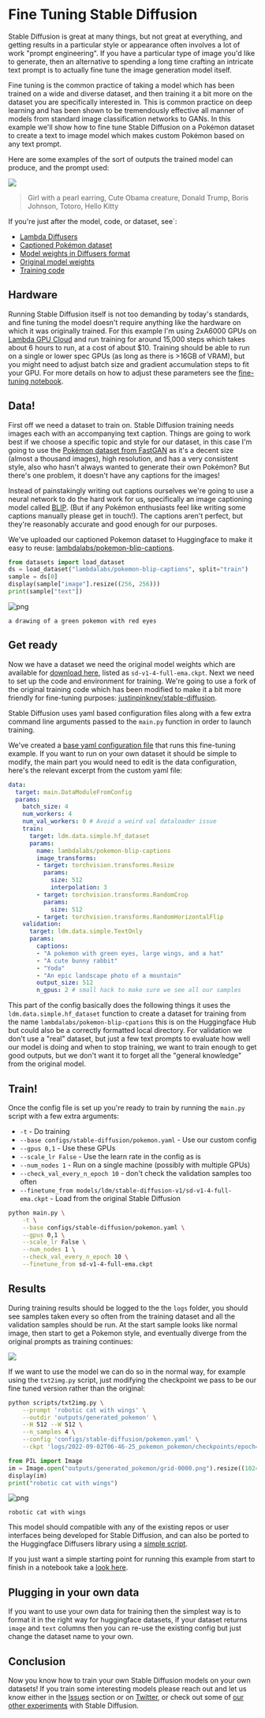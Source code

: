 # Fine Tuning Stable Diffusion

Stable Diffusion is great at many things, but not great at everything, and getting results in a particular style or appearance often involves a lot of work "prompt engineering". If you have a particular type of image you'd like to generate, then an alternative to spending a long time crafting an intricate text prompt is to actually fine tune the image generation model itself.

Fine tuning is the common practice of taking a model which has been trained on a wide and diverse dataset, and then training it a bit more on the dataset you are specifically interested in. This is common practice on deep learning and has been shown to be tremendously effective all manner of models from standard image classification networks to GANs. In this example we'll show how to fine tune Stable Diffusion on a Pokémon dataset to create a text to image model which makes custom Pokémon based on any text prompt.

Here are some examples of the sort of outputs the trained model can produce, and the prompt used:

![](README_files/montage.jpg)

> Girl with a pearl earring, Cute Obama creature, Donald Trump, Boris Johnson, Totoro, Hello Kitty

If you're just after the model, code, or dataset, see`:

- [Lambda Diffusers](https://github.com/LambdaLabsML/lambda-diffusers)
- [Captioned Pokémon dataset](https://huggingface.co/datasets/lambdalabs/pokemon-blip-captions)
- [Model weights in Diffusers format](https://huggingface.co/lambdalabs/sd-pokemon-diffusers)
- [Original model weights](https://huggingface.co/justinpinkney/pokemon-stable-diffusion)
- [Training code](https://github.com/justinpinkney/stable-diffusion)

## Hardware

Running Stable Diffusion itself is not too demanding by today's standards, and fine tuning the model doesn't require anything like the hardware on which it was originally trained. For this example I'm using 2xA6000 GPUs on [Lambda GPU Cloud](https://lambdalabs.com/service/gpu-cloud) and run training for around 15,000 steps which takes about 6 hours to run, at a cost of about $10. Training should be able to run on a single or lower spec GPUs (as long as there is >16GB of VRAM), but you might need to adjust batch size and gradient accumulation steps to fit your GPU. For more details on how to adjust these parameters see the [fine-tuning notebook](pokemon_finetune.ipynb).

## Data!

First off we need a dataset to train on. Stable Diffusion training needs images each with an accompanying text caption. Things are going to work best if we choose a specific topic and style for our dataset, in this case I'm going to use the [Pokémon dataset from FastGAN](https://github.com/odegeasslbc/FastGAN-pytorch) as it's a decent size (almost a thousand images), high resolution, and has a very consistent style, also who hasn't always wanted to generate their own Pokémon? But there's one problem, it doesn't have any captions for the images!

Instead of painstakingly writing out captions ourselves we're going to use a neural network to do the hard work for us, specifically an image captioning model called [BLIP](https://github.com/salesforce/BLIP). (But if any Pokémon enthusiasts feel like writing some captions manually please get in touch!). The captions aren't perfect, but they're reasonably accurate and good enough for our purposes.

We've uploaded our captioned Pokemon dataset to Huggingface to make it easy to reuse: [lambdalabs/pokemon-blip-captions](https://huggingface.co/datasets/lambdalabs/pokemon-blip-captions).


```python
from datasets import load_dataset
ds = load_dataset("lambdalabs/pokemon-blip-captions", split="train")
sample = ds[0]
display(sample["image"].resize((256, 256)))
print(sample["text"])
```

![png](README_files/README_2_0.png)

    a drawing of a green pokemon with red eyes


## Get ready

Now we have a dataset we need the original model weights which are available for [download here](https://huggingface.co/CompVis/stable-diffusion-v-1-4-original), listed as `sd-v1-4-full-ema.ckpt`.
Next we need to set up the code and environment for training. We're going to use a fork of the original training code which has been modified to make it a bit more friendly for fine-tuning purposes: [justinpinkney/stable-diffusion](https://github.com/justinpinkney/stable-diffusion).

Stable Diffusion uses yaml based configuration files along with a few extra command line arguments passed to the `main.py` function in order to launch training.

We've created a [base yaml configuration file](https://github.com/justinpinkney/stable-diffusion/blob/main/configs/stable-diffusion/pokemon.yaml) that runs this fine-tuning example. If you want to run on your own dataset it should be simple to modify, the main part you would need to edit is the data configuration, here's the relevant excerpt from the custom yaml file:

```yaml
data:
  target: main.DataModuleFromConfig
  params:
    batch_size: 4
    num_workers: 4
    num_val_workers: 0 # Avoid a weird val dataloader issue
    train:
      target: ldm.data.simple.hf_dataset
      params:
        name: lambdalabs/pokemon-blip-captions
        image_transforms:
        - target: torchvision.transforms.Resize
          params:
            size: 512
            interpolation: 3
        - target: torchvision.transforms.RandomCrop
          params:
            size: 512
        - target: torchvision.transforms.RandomHorizontalFlip
    validation:
      target: ldm.data.simple.TextOnly
      params:
        captions:
        - "A pokemon with green eyes, large wings, and a hat"
        - "A cute bunny rabbit"
        - "Yoda"
        - "An epic landscape photo of a mountain"
        output_size: 512
        n_gpus: 2 # small hack to make sure we see all our samples
```

This part of the config basically does the following things it uses the `ldm.data.simple.hf_dataset` function to create a dataset for training from the name `lambdalabs/pokemon-blip-cpations` this is on the Huggingface Hub but could also be a correctly formatted local directory. For validation we don't use a "real" dataset, but just a few text prompts to evaluate how well our model is doing and when to stop training, we want to train enough to get good outputs, but we don't want it to forget all the "general knowledge" from the original model.

## Train!

Once the config file is set up you're ready to train by running the `main.py` script with a few extra arguments:

- `-t` - Do training
- `--base configs/stable-diffusion/pokemon.yaml` - Use our custom config
- `--gpus 0,1` - Use these GPUs
- `--scale_lr False` - Use the learn rate in the config as is
- `--num_nodes 1` - Run on a single machine (possibly with multiple GPUs)
- `--check_val_every_n_epoch 10` - don't check the validation samples too often
- `--finetune_from models/ldm/stable-diffusion-v1/sd-v1-4-full-ema.ckpt` - Load from the original Stable Diffusion

```bash
python main.py \
    -t \
    --base configs/stable-diffusion/pokemon.yaml \
    --gpus 0,1 \
    --scale_lr False \
    --num_nodes 1 \
    --check_val_every_n_epoch 10 \
    --finetune_from sd-v1-4-full-ema.ckpt
```

## Results

During training results should be logged to the the `logs` folder, you should see samples taken every so often from the training dataset and all the validation samples should be run. At the start sample looks like normal image, then start to get a Pokemon style, and eventually diverge from the original prompts as training continues:

![](README_files/training-small.gif)

If we want to use the model we can do so in the normal way, for example using the `txt2img.py` script, just modifying the checkpoint we pass to be our fine tuned version rather than the original:

```bash
python scripts/txt2img.py \
    --prompt 'robotic cat with wings' \
    --outdir 'outputs/generated_pokemon' \
    --H 512 --W 512 \
    --n_samples 4 \
    --config 'configs/stable-diffusion/pokemon.yaml' \
    --ckpt 'logs/2022-09-02T06-46-25_pokemon_pokemon/checkpoints/epoch=000142.ckpt'
```

```python
from PIL import Image
im = Image.open("outputs/generated_pokemon/grid-0000.png").resize((1024, 256))
display(im)
print("robotic cat with wings")
```

![png](README_files/README_7_0.png)

    robotic cat with wings


This model should compatible with any of the existing repos or user interfaces being developed for Stable Diffusion, and can also be ported to the Huggingface Diffusers library using a [simple script](https://github.com/justinpinkney/stable-diffusion/blob/main/scripts/convert_sd_to_diffusers.py).

If you just want a simple starting point for running this example from start to finish in a notebook take a [look here](pokemon_finetune.ipynb).

## Plugging in your own data

If you want to use your own data for training then the simplest way is to format it in the right way for huggingface datasets, if your dataset returns `image` and `text` columns then you can re-use the existing config but just change the dataset name to your own.

## Conclusion

Now you know how to train your own Stable Diffusion models on your own datasets! If you train some interesting models please reach out and let us know either in the [Issues](https://github.com/LambdaLabsML/examples/issues) section or on [Twitter](https://twitter.com/LambdaAPI), or check out some of [our other experiments](https://huggingface.co/lambdalabs/sd-image-variations-diffusers) with Stable Diffusion.

